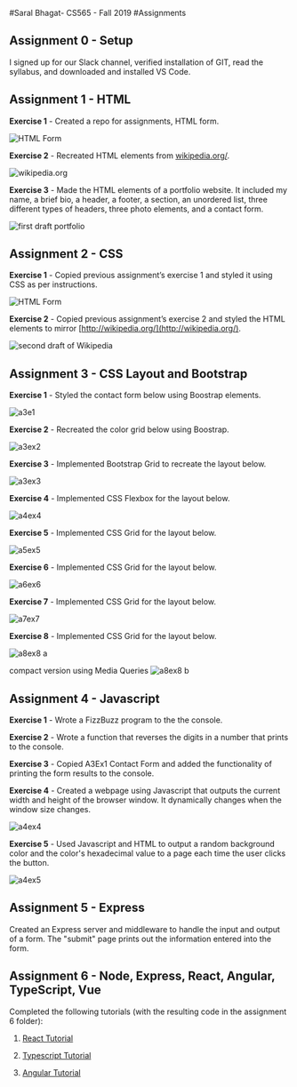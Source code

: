 #Saral Bhagat- CS565 - Fall 2019
#Assignments

## Assignment 0 - Setup

I signed up for our Slack channel, verified installation of GIT, read the syllabus, and downloaded and installed VS Code.

## Assignment 1 - HTML

**Exercise 1** - Created a repo for assignments, HTML form.

![HTML Form](Assign6/a1ex1.png)

**Exercise 2** - Recreated HTML elements from [wikipedia.org/](http://wikipedia.org/).

![wikipedia.org](Assign6/a1ex2.png)

**Exercise 3** - Made the HTML elements of a portfolio website. It included my name, a brief bio, a header, a footer, a section, an unordered list, three different types of headers, three photo elements, and a contact form.

![first draft portfolio](Assign6/a1ex3.png)

## Assignment 2 - CSS

**Exercise 1** - Copied previous assignment’s exercise 1 and styled it using CSS as per instructions.

![HTML Form](Assign6/a2ex1.png)

**Exercise 2** - Copied previous assignment’s exercise 2 and styled the HTML elements to mirror [http://wikipedia.org/](http://wikipedia.org/).

![second draft of Wikipedia](Assign6/a2ex2.png)


## Assignment 3 - CSS Layout and Bootstrap

**Exercise 1** - Styled the contact form below using Boostrap elements.

![a3e1](Assign6/a3ex1.png)

**Exercise 2** - Recreated the color grid below using Boostrap.

![a3ex2](Assign6/a3ex2.png)

**Exercise 3** - Implemented Bootstrap Grid to recreate the layout below.

![a3ex3](Assign6/a3ex3.png)

**Exercise 4** - Implemented CSS Flexbox for the layout below.

![a4ex4](Assign6/a3ex4.png)

**Exercise 5** - Implemented CSS Grid for the layout below.

![a5ex5](Assign6/a3ex5.png)

**Exercise 6** - Implemented CSS Grid for the layout below.

![a6ex6](Assign6/a3ex6.png)

**Exercise 7** - Implemented CSS Grid for the layout below.

![a7ex7](Assign6/a3ex7.png)

**Exercise 8** - Implemented CSS Grid for the layout below.

![a8ex8 a](Assign6/a3ex8a.png)

compact version using Media Queries
![a8ex8 b](Assign6/a3ex8b.png)

## Assignment 4 - Javascript

**Exercise 1** - Wrote a FizzBuzz program to the the console.

**Exercise 2** - Wrote a function that reverses the digits in a number that prints to the console.

**Exercise 3** - Copied A3Ex1 Contact Form and added the functionality of printing the form results to the console.

**Exercise 4** - Created a webpage using Javascript that outputs the current width and height of the browser window. It dynamically changes when the window size changes.

![a4ex4](Assign6/a4ex4.png)

**Exercise 5** - Used Javascript and HTML to  output a random background color and the color's hexadecimal value to a page each time the user clicks the button.

![a4ex5](Assign6/a4ex5.png)

## Assignment 5 - Express

Created an Express server and middleware to handle the input and output of a form. The "submit" page prints out the information entered into the form.

## Assignment 6 - Node, Express, React, Angular, TypeScript, Vue

Completed the following tutorials (with the resulting code in the assignment 6 folder):

1. [React Tutorial](https://reactjs.org/tutorial/tutorial.html)

2. [Typescript Tutorial](https://angular-presentation.firebaseapp.com/angular/typescript/intro)

3. [Angular Tutorial](https://codelab.fun/angular/create-first-app/intro)
